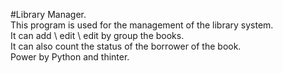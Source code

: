 #Library Manager.  
This program is used for the management of the library system.  
It can add \ edit \ edit by group the books.  
It can also count the status of the borrower of the book.  
Power by Python and thinter.  
